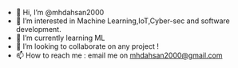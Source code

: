 - 👋 Hi, I’m @mhdahsan2000
- 👀 I’m interested in Machine Learning,IoT,Cyber-sec and software development. 
- 🌱 I’m currently learning  ML 
- 💞️ I’m looking to collaborate on any project ! 
- 📫 How to reach me : email me on mhdahsan2000@gmail.com

<!---
mhdahsan2000/mhdahsan2000 is a ✨ special ✨ repository because its `README.md` (this file) appears on your GitHub profile.
You can click the Preview link to take a look at your changes.
--->
